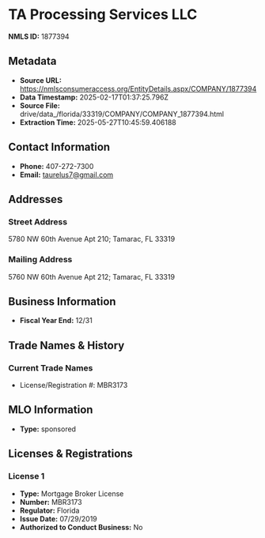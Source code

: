# TA Processing Services LLC

**NMLS ID:** 1877394

## Metadata
- **Source URL:** https://nmlsconsumeraccess.org/EntityDetails.aspx/COMPANY/1877394
- **Data Timestamp:** 2025-02-17T01:37:25.796Z
- **Source File:** drive/data_/florida/33319/COMPANY/COMPANY_1877394.html
- **Extraction Time:** 2025-05-27T10:45:59.406188

## Contact Information
- **Phone:** 407-272-7300
- **Email:** taurelus7@gmail.com

## Addresses
### Street Address
5780 NW 60th Avenue Apt 210; Tamarac, FL 33319

### Mailing Address
5760 NW 60th Avenue Apt 212; Tamarac, FL 33319

## Business Information
- **Fiscal Year End:** 12/31

## Trade Names & History
### Current Trade Names
- License/Registration #: MBR3173

## MLO Information
- **Type:** sponsored

## Licenses & Registrations

### License 1
- **Type:** Mortgage Broker License
- **Number:** MBR3173
- **Regulator:** Florida
- **Issue Date:** 07/29/2019
- **Authorized to Conduct Business:** No
